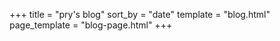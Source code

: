 +++
title = "pry's blog"
sort_by = "date"
template = "blog.html"
page_template = "blog-page.html"
+++